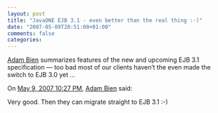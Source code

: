 ```yaml
---
layout: post
title: "JavaONE EJB 3.1 - even better than the real thing :-)"
date: "2007-05-09T20:51:00+01:00"
comments: false
categories: 
---
```


<p><a href="http://www.adam-bien.com/roller/page/abien?entry=javaone_ejb_3_1_even">Adam Bien</a> summarizes features of the new and upcoming EJB 3.1 specification &#8212; too bad most of our clients haven&#8217;t the even made the switch to EJB 3.0 yet &#8230;</p>

<section class="comments">



<div class="comment" id="comment-1278">
On <a href="#comment-1278" title="Permalink to this comment">May  9, 2007 10:27 PM</a>, <a href="http://blog.adam-bien.com" title="http://blog.adam-bien.com" rel="nofollow">Adam Bien</a>
said:
<p>Very good. Then they can migrate straight to EJB 3.1 :-)</p>


</section>

